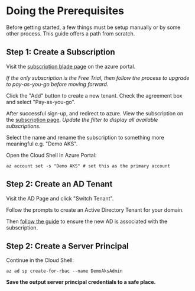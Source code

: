 # Doing the Prerequisites

Before getting started, a few things must be setup manually or by some other process. This guide offers a path from scratch.

## Step 1: Create a Subscription

Visit the [subscription blade page][subscription_blade] on the azure portal.

_If the only subscription is the Free Trial, then follow the process to upgrade to pay-as-you-go before moving forward._

Click the "Add" button to create a new tenant. Check the agreement box and select "Pay-as-you-go".

After successful sign-up, and redirect to azure. View the subscription on the [subscription page][subscription_blade]. _Update the filter to display all available subscriptions._

Select the name and rename the subscription to something more meaningful e.g. "Demo AKS". 

Open the Cloud Shell in Azure Portal:

```shell
az account set -s "Demo AKS" # set this as the primary account
```

## Step 2: Create an AD Tenant

Visit the AD Page and click "Switch Tenant".

Follow the prompts to create an Active Directory Tenant for your domain. 

Then [follow the guide][add_ad_to_sub_guide] to ensure the new AD is associated with the subscription.

## Step 2: Create a Server Principal

Continue in the Cloud Shell:

```shell
az ad sp create-for-rbac --name DemoAksAdmin
```

__Save the output server principal credentials to a safe place.__

[subscription_blade]: https://portal.azure.com/#blade/Microsoft_Azure_Billing/SubscriptionsBlade
[add_ad_to_sub_guide]: https://docs.microsoft.com/en-us/azure/active-directory/fundamentals/active-directory-how-subscriptions-associated-directory?amp;clcid=0x9 

